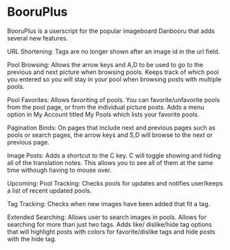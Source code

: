 BooruPlus
=========
BooruPlus is a userscript for the popular imageboard Danbooru that adds several new features.

URL Shortening:
  Tags are no longer shown after an image id in the url field.

Pool Browsing:
  Allows the arrow keys and A,D to be used to go to the previous and next picture when browsing pools.
  Keeps track of which pool you entered so you will stay in your pool when browsing posts with multiple pools.
  
Pool Favorites:
  Allows favoriting of pools. You can favorite/unfavorite pools from the pool page, or from the individual
  picture posts. Adds a menu option in My Account titled My Pools which lists your favorite pools.
  
Pagination Binds:
  On pages that include next and previous pages such as pools or search pages, the arrow keys and S,D will browse
  to the next or previous page.

Image Posts:
  Adds a shortcut to the C key. C will toggle showing and hiding all of the translation notes. This allows
  you to see all of them at the same time withough having to mouse over.
  
Upcoming:
  Pool Tracking:
    Checks pools for updates and notifies user/keeps a list of recent updated pools.
    
  Tag Tracking:
    Checks when new images have been added that fit a tag.
    
  Extended Searching:
    Allows user to search images in pools. Allows for searching for more than just two tags. Adds like/
    dislike/hide tag options that will highlight posts with colors for favorite/dislike tags and hide posts
    with the hide tag.